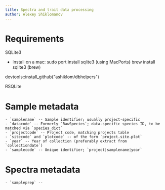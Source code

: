 ```yaml
---
title: Spectra and trait data processing
author: Alexey Shiklomanov
---
```


# Requirements
SQLite3
 - Install on a mac:
	sudo port install sqlite3 (using MacPorts)
 	brew install sqlite3 (brew)	

devtools::install_github("ashiklom/dbhelpers")

RSQLite

# Sample metadata
    - `samplename` -- Sample identifier; usually project-specific
    - `datacode` -- Formerly `RawSpecies`; data-specific species ID, to be matched via `species_dict`
    - `projectcode` -- Project code, matching projects table
    - `sitecode` and `plotcode` -- of the form `project.site.plot`
    - `year` -- Year of collection (preferably extract from `collectiondate`)
    - `samplecode` -- Unique identifier; `project|samplename|year`

# Spectra metadata
    - `sampleprep` -- 


